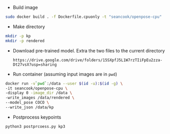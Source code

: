 * Build image
```bash
sudo docker build . -f Dockerfile.cpuonly -t "seancook/openpose-cpu"
```

* Make directory
```bash
mkdir -p kp
mkdir -p rendered
```
* Download pre-trained model. Extra the two files to the current directory
  ```
  https://drive.google.com/drive/folders/15SXpfJ5L1W7rzTIiFpEu2zza-Dt27vsX?usp=sharing
  ```


* Run container (assuming input images are in `pwd`)
```bash
docker run -v`pwd`:/data --user $(id -u):$(id -g) \
-it seancook/openpose-cpu \
-display 0 -image_dir /data \
-write_images /data/rendered \
--model_pose COCO \
--write_json /data/kp
```

* Postprocess keypoints
```bash
python3 postprcoess.py kp3
```
